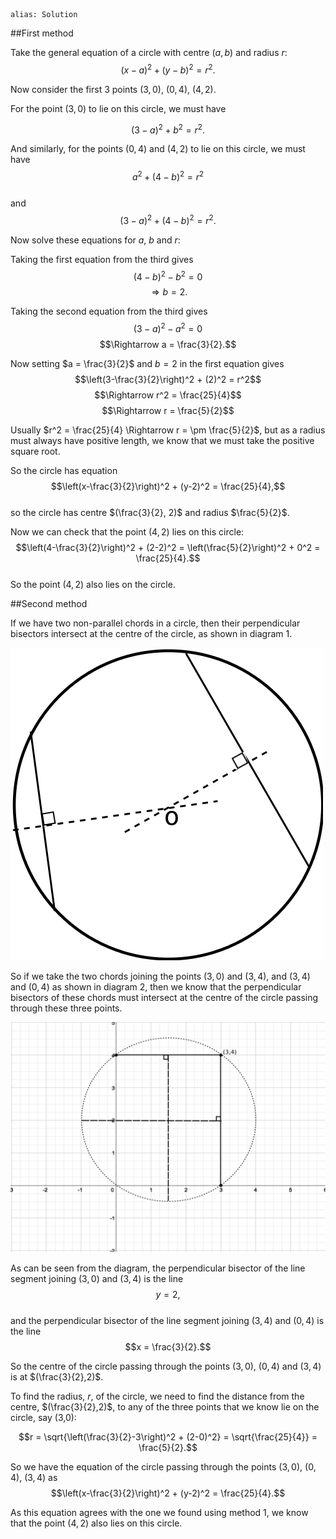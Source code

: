 ````
alias: Solution
````
##First method

Take the general equation of a circle with centre $(a,b)$ and radius $r$:  
$$(x-a)^2 + (y-b)^2 = r^2.$$

Now consider the first 3 points $(3,0)$, $(0,4)$, $(4,2)$.

For the point $(3,0)$ to lie on this circle, we must have

$$(3-a)^2 + b^2 = r^2.$$

And similarly, for the points $(0,4)$ and $(4,2)$ to lie on this circle, we must have  
$$a^2 + (4-b)^2 = r^2$$  
and  
$$(3-a)^2 + (4-b)^2 = r^2.$$  

Now solve these equations for $a$, $b$ and $r$:

Taking the first equation from the third gives  
$$(4-b)^2 - b^2 = 0$$
$$\Rightarrow b = 2.$$  

Taking the second equation from the third gives  
$$(3-a)^2 - a^2 = 0$$
$$\Rightarrow a = \frac{3}{2}.$$

Now setting $a = \frac{3}{2}$ and $b = 2$ in the first equation gives
$$\left(3-\frac{3}{2}\right)^2 + (2)^2 = r^2$$ 
$$\Rightarrow r^2 = \frac{25}{4}$$
$$\Rightarrow r = \frac{5}{2}$$  

<div class="chalk">
Usually $r^2 = \frac{25}{4} \Rightarrow r = \pm \frac{5}{2}$, but as a radius must always have positive length, we know that we must take the positive square root.
</div>

So the circle has equation  
$$\left(x-\frac{3}{2}\right)^2 + (y-2)^2 = \frac{25}{4},$$  
so the circle has centre $(\frac{3}{2}, 2)$ and radius $\frac{5}{2}$.  

Now we can check that the point $(4,2)$ lies on this circle:  
$$\left(4-\frac{3}{2}\right)^2 + (2-2)^2 = \left(\frac{5}{2}\right)^2 + 0^2 = \frac{25}{4}.$$  
So the point $(4,2)$ also lies on the circle.


##Second method

<div class="chalk">
If we have two non-parallel chords in a circle, then their perpendicular bisectors intersect at the centre of the circle, as shown in diagram 1.

![Diagram 1](Q2diagram1.png)
</div>

So if we take the two chords joining the points $(3,0)$ and $(3,4)$, and $(3,4)$ and $(0,4)$ as shown in diagram 2, then we know that the perpendicular bisectors of these chords must intersect at the centre of the circle passing through these three points.  

![Diagram 2](Q2diagram2.png)  

As can be seen from the diagram, the perpendicular bisector of the line segment joining $(3,0)$ and $(3,4)$ is the line  
$$y = 2,$$  
and the perpendicular bisector of the line segment joining $(3,4)$ and $(0,4)$ is the line  
$$x = \frac{3}{2}.$$  

So the centre of the circle passing through the points $(3,0)$, $(0,4)$ and $(3,4)$ is at $(\frac{3}{2},2)$.

To find the radius, $r$, of the circle, we need to find the distance from the centre, $(\frac{3}{2},2)$, to any of the three points that we know lie on the circle, say (3,0):  

$$r = \sqrt{\left(\frac{3}{2}-3\right)^2 + (2-0)^2} = \sqrt{\frac{25}{4}} = \frac{5}{2}.$$  

So we have the equation of the circle passing through the points $(3,0)$, $(0,4)$, $(3,4)$ as  
$$\left(x-\frac{3}{2}\right)^2 + (y-2)^2 = \frac{25}{4}.$$  

As this equation agrees with the one we found using method 1, we know that the point $(4,2)$ also lies on this circle.
